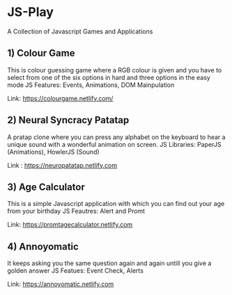 # JS-Play
A Collection of Javascript Games and Applications


## 1) Colour Game
This is colour guessing game where a RGB colour is given and you have to select from one of the six options in hard and three options in the easy mode
JS Features: Events, Animations, DOM Mainpulation

Link:  https://colourgame.netlify.com/

## 2) Neural Syncracy Patatap
A pratap clone where you can press any alphabet on the keyboard to hear a unique sound with a wonderful animation on screen.
JS Libraries: PaperJS (Animations), HowlerJS (Sound)

Link : https://neuropatatap.netlify.com


## 3) Age Calculator
This is a simple Javascript application with which you can find out your age from your birthday
JS Feautres: Alert and Promt

Link: https://promtagecalculator.netlify.com


## 4) Annoyomatic
It keeps asking you the same question again and again untill you give a golden answer
JS Featues: Event Check, Alerts

Link: https://annoyomatic.netlify.com